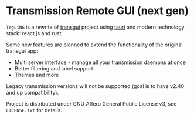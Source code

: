# Transmission Remote GUI (next gen)

`TrguiNG` is a rewrite of [transgui](https://github.com/transmission-remote-gui/transgui)
project using [tauri](https://tauri.studio/) and modern technology stack: react.js and rust.

Some new features are planned to extend the functionality of the original transgui app:
* Multi server interface - manage all your transmission daemons at once
* Better filtering and label support
* Themes and more

Legacy transmission versions will not be supported (goal is to have v2.40 and up compatibility).

Project is distributed under GNU Affero General Public License v3, see `LICENSE.txt` for details.
